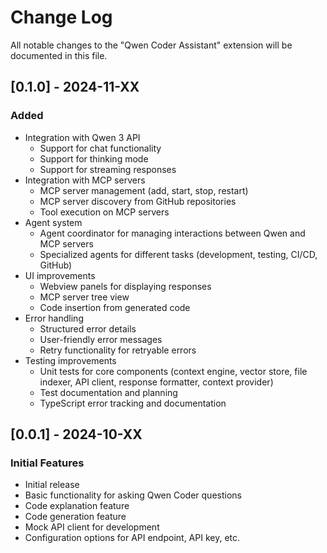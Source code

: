 # Change Log

All notable changes to the "Qwen Coder Assistant" extension will be documented in this file.

## [0.1.0] - 2024-11-XX

### Added

- Integration with Qwen 3 API
  - Support for chat functionality
  - Support for thinking mode
  - Support for streaming responses
- Integration with MCP servers
  - MCP server management (add, start, stop, restart)
  - MCP server discovery from GitHub repositories
  - Tool execution on MCP servers
- Agent system
  - Agent coordinator for managing interactions between Qwen and MCP servers
  - Specialized agents for different tasks (development, testing, CI/CD, GitHub)
- UI improvements
  - Webview panels for displaying responses
  - MCP server tree view
  - Code insertion from generated code
- Error handling
  - Structured error details
  - User-friendly error messages
  - Retry functionality for retryable errors
- Testing improvements
  - Unit tests for core components (context engine, vector store, file indexer, API client, response formatter, context provider)
  - Test documentation and planning
  - TypeScript error tracking and documentation

## [0.0.1] - 2024-10-XX

### Initial Features

- Initial release
- Basic functionality for asking Qwen Coder questions
- Code explanation feature
- Code generation feature
- Mock API client for development
- Configuration options for API endpoint, API key, etc.
